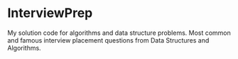# InterviewPrep
My solution code for  algorithms and data structure problems. Most common and famous interview placement questions from Data Structures and Algorithms. 
